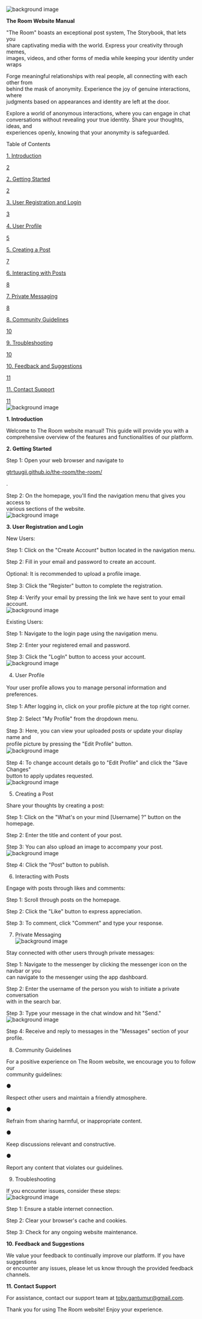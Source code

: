 ![background image](the-room001.png)

**The Room Website Manual**

"The Room" boasts an exceptional post system, The Storybook, that lets you  
share captivating media with the world. Express your creativity through memes,  
images, videos, and other forms of media while keeping your identity under  
wraps

Forge meaningful relationships with real people, all connecting with each other from  
behind the mask of anonymity. Experience the joy of genuine interactions, where  
judgments based on appearances and identity are left at the door.

Explore a world of anonymous interactions, where you can engage in chat  
conversations without revealing your true identity. Share your thoughts, ideas, and  
experiences openly, knowing that your anonymity is safeguarded.

Table of Contents

[1. Introduction](the-room.html#2)

[2](the-room.html#2)

[2. Getting Started](the-room.html#2)

[2](the-room.html#2)

[3. User Registration and Login](the-room.html#3)

[3](the-room.html#3)

[4. User Proﬁle](the-room.html#5)

[5](the-room.html#5)

[5. Creating a Post](the-room.html#7)

[7](the-room.html#7)

[6. Interacting with Posts](the-room.html#8)

[8](the-room.html#8)

[7. Private Messaging](the-room.html#8)

[8](the-room.html#8)

[8. Community Guidelines](the-room.html#10)

[10](the-room.html#10)

[9. Troubleshooting](the-room.html#10)

[10](the-room.html#10)

[10. Feedback and Suggestions](the-room.html#11)

[11](the-room.html#11)

[11. Contact Support](the-room.html#11)

[11](the-room.html#11)  
![background image](the-room002.png)

**1. Introduction**

Welcome to The Room website manual! This guide will provide you with a  
comprehensive overview of the features and functionalities of our platform.

**2. Getting Started**

Step 1: Open your web browser and navigate to

[gtrtuugii.github.io/the-room/the-room/](http://gtrtuugii.github.io/the-room/the-room/)

.

Step 2: On the homepage, you'll ﬁnd the navigation menu that gives you access to  
various sections of the website.  
![background image](the-room003.png)

**3. User Registration and Login**

New Users:

Step 1: Click on the "Create Account" button located in the navigation menu.

Step 2: Fill in your email and password to create an account.

Optional: It is recommended to upload a proﬁle image.

Step 3: Click the "Register" button to complete the registration.

Step 4: Verify your email by pressing the link we have sent to your email account.  
![background image](the-room004.png)

Existing Users:

Step 1: Navigate to the login page using the navigation menu.

Step 2: Enter your registered email and password.

Step 3: Click the "LogIn" button to access your account.  
![background image](the-room005.png)

4. User Proﬁle

Your user proﬁle allows you to manage personal information and preferences.

Step 1: After logging in, click on your proﬁle picture at the top right corner.

Step 2: Select "My Proﬁle" from the dropdown menu.

Step 3: Here, you can view your uploaded posts or update your display name and  
proﬁle picture by pressing the "Edit Proﬁle" button.  
![background image](the-room006.png)

Step 4: To change account details go to "Edit Proﬁle" and click the "Save Changes"  
button to apply updates requested.  
![background image](the-room007.png)

5. Creating a Post

Share your thoughts by creating a post:

Step 1: Click on the "What's on your mind \[Username\] ?" button on the homepage.

Step 2: Enter the title and content of your post.

Step 3: You can also upload an image to accompany your post.  
![background image](the-room008.png)

Step 4: Click the "Post" button to publish.

6. Interacting with Posts

Engage with posts through likes and comments:

Step 1: Scroll through posts on the homepage.

Step 2: Click the "Like" button to express appreciation.

Step 3: To comment, click "Comment" and type your response.

7. Private Messaging  
![background image](the-room009.png)

Stay connected with other users through private messages:

Step 1: Navigate to the messenger by clicking the messenger icon on the navbar or you  
can navigate to the messenger using the app dashboard.

Step 2: Enter the username of the person you wish to initiate a private conversation  
with in the search bar.

Step 3: Type your message in the chat window and hit "Send."  
![background image](the-room010.png)

Step 4: Receive and reply to messages in the "Messages" section of your proﬁle.

8. Community Guidelines

For a positive experience on The Room website, we encourage you to follow our  
community guidelines:

●

Respect other users and maintain a friendly atmosphere.

●

Refrain from sharing harmful, or inappropriate content.

●

Keep discussions relevant and constructive.

●

Report any content that violates our guidelines.

9. Troubleshooting

If you encounter issues, consider these steps:  
![background image](the-room011.png)

Step 1: Ensure a stable internet connection.

Step 2: Clear your browser's cache and cookies.

Step 3: Check for any ongoing website maintenance.

**10. Feedback and Suggestions**

We value your feedback to continually improve our platform. If you have suggestions  
or encounter any issues, please let us know through the provided feedback channels.

**11. Contact Support**

For assistance, contact our support team at toby.gantumur@gmail.com.

Thank you for using The Room website! Enjoy your experience.
